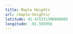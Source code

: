 ```yaml
---
title: Maple Heights
url: /maple-heights/
latitude: 41.415331300000005
longitude: -81.565956
---
```

